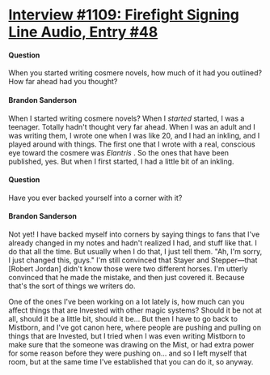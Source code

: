 # [Interview #1109: Firefight Signing Line Audio, Entry #48](https://www.theoryland.com/intvmain.php?i=1109#48)

#### Question

When you started writing cosmere novels, how much of it had you outlined? How far ahead had you thought?

#### Brandon Sanderson

When I started writing cosmere novels? When I
*started*
started, I was a teenager. Totally hadn't thought very far ahead. When I was an adult and I was writing them, I wrote one when I was like 20, and I had an inkling, and I played around with things. The first one that I wrote with a real, conscious eye toward the cosmere was
*Elantris*
. So the ones that have been published, yes. But when I first started, I had a little bit of an inkling.

#### Question

Have you ever backed yourself into a corner with it?

#### Brandon Sanderson

Not yet! I have backed myself into corners by saying things to fans that I've already changed in my notes and hadn't realized I had, and stuff like that. I do that all the time. But usually when I do that, I just tell them. "Ah, I'm sorry, I just changed this, guys." I'm still convinced that Stayer and Stepper—that [Robert Jordan] didn't know those were two different horses. I'm utterly convinced that he made the mistake, and then just covered it. Because that's the sort of things we writers do.

One of the ones I've been working on a lot lately is, how much can you affect things that are Invested with other magic systems? Should it be not at all, should it be a little bit, should it be... But then I have to go back to Mistborn, and I've got canon here, where people are pushing and pulling on things that are Invested, but I tried when I was even writing Mistborn to make sure that the someone was drawing on the Mist, or had extra power for some reason before they were pushing on... and so I left myself that room, but at the same time I've established that you can do it, so anyway.

